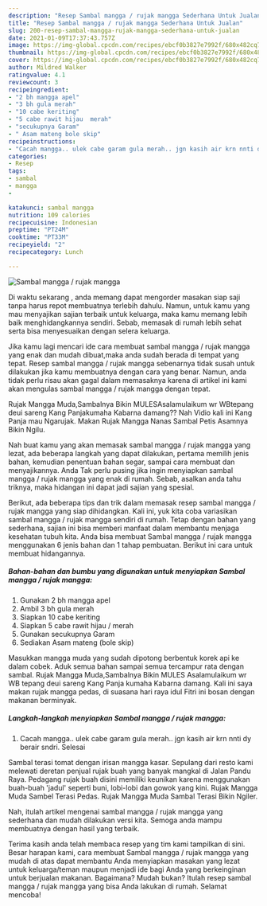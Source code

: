 ```yaml
---
description: "Resep Sambal mangga / rujak mangga Sederhana Untuk Jualan"
title: "Resep Sambal mangga / rujak mangga Sederhana Untuk Jualan"
slug: 200-resep-sambal-mangga-rujak-mangga-sederhana-untuk-jualan
date: 2021-01-09T17:37:43.757Z
image: https://img-global.cpcdn.com/recipes/ebcf0b3827e7992f/680x482cq70/sambal-mangga-rujak-mangga-foto-resep-utama.jpg
thumbnail: https://img-global.cpcdn.com/recipes/ebcf0b3827e7992f/680x482cq70/sambal-mangga-rujak-mangga-foto-resep-utama.jpg
cover: https://img-global.cpcdn.com/recipes/ebcf0b3827e7992f/680x482cq70/sambal-mangga-rujak-mangga-foto-resep-utama.jpg
author: Mildred Walker
ratingvalue: 4.1
reviewcount: 3
recipeingredient:
- "2 bh mangga apel"
- "3 bh gula merah"
- "10 cabe keriting"
- "5 cabe rawit hijau  merah"
- "secukupnya Garam"
- " Asam mateng bole skip"
recipeinstructions:
- "Cacah mangga.. ulek cabe garam gula merah.. jgn kasih air krn nnti dy berair sndri. Selesai"
categories:
- Resep
tags:
- sambal
- mangga
- 

katakunci: sambal mangga  
nutrition: 109 calories
recipecuisine: Indonesian
preptime: "PT24M"
cooktime: "PT33M"
recipeyield: "2"
recipecategory: Lunch

---
```



![Sambal mangga / rujak mangga](https://img-global.cpcdn.com/recipes/ebcf0b3827e7992f/680x482cq70/sambal-mangga-rujak-mangga-foto-resep-utama.jpg)

Di waktu  sekarang , anda memang dapat mengorder masakan siap saji tanpa harus repot membuatnya terlebih dahulu. Namun, untuk kamu yang mau menyajikan sajian terbaik untuk keluarga, maka kamu memang lebih baik menghidangkannya sendiri. Sebab, memasak di rumah lebih sehat serta bisa menyesuaikan dengan selera keluarga.

Jika kamu lagi mencari ide cara membuat sambal mangga / rujak mangga yang enak dan mudah dibuat,maka anda sudah berada di tempat yang tepat. Resep sambal mangga / rujak mangga  sebenarnya tidak susah untuk dilakukan jika kamu membuatnya dengan cara yang benar. Namun, anda tidak perlu risau akan gagal dalam memasaknya 
karena di artikel ini kami akan mengulas sambal mangga / rujak mangga dengan tepat.  

Rujak Mangga Muda,Sambalnya Bikin MULESAsalamulaikum wr WBtepang deui sareng Kang Panjakumaha Kabarna damang?? Nah Vidio kali ini Kang Panja mau Ngarujak. Makan Rujak Mangga Nanas Sambal Petis Asamnya Bikin Ngilu.

Nah buat kamu yang akan memasak sambal mangga / rujak mangga yang lezat, ada beberapa langkah yang dapat dilakukan, pertama memilih jenis bahan, kemudian penentuan bahan segar, sampai cara membuat dan menyajikannya. Anda Tak perlu pusing jika ingin menyiapkan sambal mangga / rujak mangga yang enak di rumah. Sebab, asalkan anda  tahu triknya, maka hidangan ini dapat jadi sajian yang spesial.

Berikut, ada beberapa tips dan trik dalam memasak resep sambal mangga / rujak mangga yang siap dihidangkan. Kali ini, yuk kita coba variasikan sambal mangga / rujak mangga sendiri di rumah. Tetap dengan bahan yang sederhana, sajian ini bisa memberi manfaat dalam membantu menjaga kesehatan tubuh kita. Anda bisa membuat Sambal mangga / rujak mangga menggunakan 6 jenis bahan dan 1 tahap pembuatan. Berikut ini cara untuk membuat hidangannya.

<!--inarticleads1-->

##### Bahan-bahan dan bumbu yang digunakan untuk menyiapkan Sambal mangga / rujak mangga:

1. Gunakan 2 bh mangga apel
1. Ambil 3 bh gula merah
1. Siapkan 10 cabe keriting
1. Siapkan 5 cabe rawit hijau / merah
1. Gunakan secukupnya Garam
1. Sediakan  Asam mateng (bole skip)


Masukkan mangga muda yang sudah dipotong berbentuk korek api ke dalam cobek. Aduk semua bahan sampai semua tercampur rata dengan sambal. Rujak Mangga Muda,Sambalnya Bikin MULES Asalamulaikum wr WB tepang deui sareng Kang Panja kumaha Kabarna damang. Kali ini saya makan rujak mangga pedas, di suasana hari raya idul Fitri ini bosan dengan makanan berminyak. 

<!--inarticleads2-->

##### Langkah-langkah menyiapkan Sambal mangga / rujak mangga:

1. Cacah mangga.. ulek cabe garam gula merah.. jgn kasih air krn nnti dy berair sndri. Selesai


Sambal terasi tomat dengan irisan mangga kasar. Sepulang dari resto kami melewati deretan penjual rujak buah yang banyak mangkal di Jalan Pandu Raya. Pedagang rujak buah disini memiliki keunikan karena menggunakan buah-buah &#39;jadul&#39; seperti buni, lobi-lobi dan gowok yang kini. Rujak Mangga Muda Sambel Terasi Pedas. Rujak Mangga Muda Sambal Terasi Bikin Ngiler. 

Nah, itulah artikel mengenai  sambal mangga / rujak mangga  yang sederhana dan mudah dilakukan versi kita. Semoga anda mampu membuatnya dengan hasil yang terbaik. 

Terima kasih anda telah membaca resep yang tim kami tampilkan di sini. Besar harapan kami, cara membuat  Sambal mangga / rujak mangga yang mudah di atas dapat membantu Anda menyiapkan masakan yang lezat untuk keluarga/teman maupun menjadi ide bagi Anda yang berkeinginan untuk berjualan makanan. Bagaimana? Mudah bukan? Itulah resep sambal mangga / rujak mangga yang bisa Anda lakukan di rumah. Selamat mencoba!

